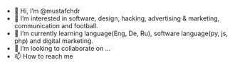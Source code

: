 - 👋 Hi, I’m @mustafchdr
- 👀 I’m interested in software, design, hacking, advertising & marketing, communication and football.
- 🌱 I’m currently learning language(Eng, De, Ru), software language(py, js, php) and digital marketing.
- 💞️ I’m looking to collaborate on ...
- 📫 How to reach me 

<!---
mustafchdr/mustafchdr is a ✨ special ✨ repository because its `README.md` (this file) appears on your GitHub profile.
You can click the Preview link to take a look at your changes.
--->
